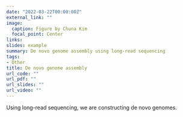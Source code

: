 ```yaml
---
date: "2022-03-22T00:00:00Z"
external_link: ""
image:
  caption: Figure by Chuna Kim
  focal_point: Center
links:
slides: example
summary: De novo genome assembly using long-read sequencing
tags:
- Other
title: De novo genome assembly
url_code: ""
url_pdf: ""
url_slides: ""
url_video: ""
---
```


Using long-read sequencing, we are constructing de novo genomes.

